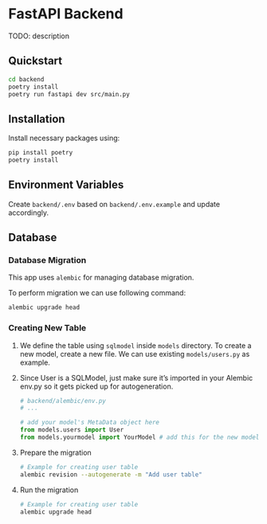 # FastAPI Backend

TODO: description

## Quickstart
```bash
cd backend
poetry install
poetry run fastapi dev src/main.py
```

## Installation
Install necessary packages using:
```bash
pip install poetry
poetry install
```

## Environment Variables
Create `backend/.env` based on `backend/.env.example` and update accordingly.

## Database

### Database Migration
This app uses `alembic` for managing database migration.

To perform migration we can use following command:
```bash
alembic upgrade head
```

### Creating New Table
1. We define the table using `sqlmodel` inside `models` directory. To create a new model, create a new file. We can use existing `models/users.py` as example.

2. Since User is a SQLModel, just make sure it’s imported in your Alembic env.py so it gets picked up for autogeneration.
    ```py
    # backend/alembic/env.py
    # ...

    # add your model's MetaData object here
    from models.users import User
    from models.yourmodel import YourModel # add this for the new model
    ```

3. Prepare the migration
    ```bash
    # Example for creating user table
    alembic revision --autogenerate -m "Add user table"
    ```

4. Run the migration
    ```bash
    # Example for creating user table
    alembic upgrade head
    ```
